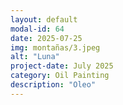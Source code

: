 ```yaml
---
layout: default
modal-id: 64
date: 2025-07-25
img: montañas/3.jpeg
alt: "Luna"
project-date: July 2025
category: Oil Painting
description: "Oleo"
---
```

